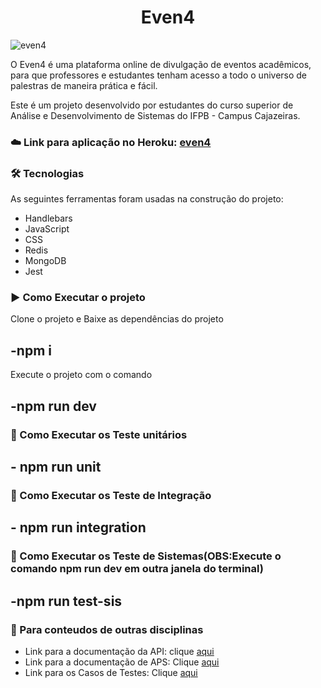 # <h1 align="center"> Even4 </h1>

![even4](https://user-images.githubusercontent.com/20650067/187092021-60fab4af-6ec7-4bd7-a7a5-0d4f412dddc6.png)

 O Even4 é uma plataforma online de divulgação de eventos acadêmicos, para que professores e estudantes tenham acesso a todo o universo de palestras de maneira prática e fácil.

Este é um projeto desenvolvido por estudantes do curso superior de Análise e Desenvolvimento de Sistemas do IFPB - Campus Cajazeiras.

### :cloud: Link para aplicação no Heroku: <a href="http://even4.herokuapp.com/">even4</a>

### 🛠 Tecnologias

As seguintes ferramentas foram usadas na construção do projeto:

- Handlebars
- JavaScript
- CSS
- Redis
- MongoDB
- Jest

### :arrow_forward: Como Executar o projeto
Clone o projeto e
Baixe as dependências do projeto
## -npm i

Execute o projeto com o comando
## -npm run dev


### :test_tube: Como Executar os Teste unitários

 ## - npm run unit

### :test_tube: Como Executar os Teste de Integração

 ## - npm run integration

### :test_tube: Como Executar os Teste de Sistemas(OBS:Execute o comando npm run dev em outra janela do terminal)

 ## -npm run test-sis

### :link: Para conteudos de outras disciplinas
- Link para a documentação da API: clique <a href="www.even4.herokuapp.com">aqui</a> <br>
- Link para a documentação de APS: Clique <a href="https://docs.google.com/document/d/1qfQf5u7qbF6uQDKRJoVQfrzQsWkVPznUbzJ2Y3Ohlz0/edit">aqui</a><br>
- Link para os Casos de Testes: Clique <a href="https://drive.google.com/file/d/1ywtl0A1_-eCunBORs5m5KFunWfx6c0ao/view?usp=sharing">aqui</a>

